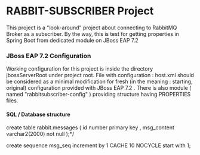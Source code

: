 # RABBIT-SUBSCRIBER Project
This project is a "look-around" project about connecting to RabbitMQ Broker as a subscriber.
By the way, this is test for getting properties in Spring Boot from dedicated module on JBoss EAP 7.2

### JBoss EAP 7.2 Configuration
Working configuration for this project is inside the directory jbossServerRoot under project root. 
File with configuration : host.xml should be considered as a minimal modification for fresh (in the meaning : starting, original) configuration provided with JBoss EAP 7.2 .
There is also module ( named "rabbitsubscriber-config" ) providing structure having PROPERTIES files.

#### SQL / Database structure
create table rabbit.messages
(
id number primary key ,
msg_content varchar2(2000) not null
);*/

create sequence msg_seq increment by 1 CACHE 10 NOCYCLE start with 1;